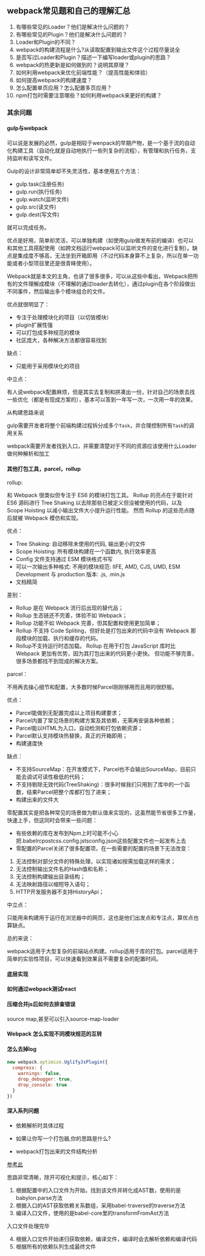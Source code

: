 ## webpack常见题和自己的理解汇总

1. 有哪些常见的Loader？他们是解决什么问题的？
2. 有哪些常见的Plugin？他们是解决什么问题的？
3. Loader和Plugin的不同？
4. webpack的构建流程是什么?从读取配置到输出文件这个过程尽量说全
5. 是否写过Loader和Plugin？描述一下编写loader或plugin的思路？
6. webpack的热更新是如何做到的？说明其原理？
7. 如何利用webpack来优化前端性能？（提高性能和体验）
8. 如何提高webpack的构建速度？
9. 怎么配置单页应用？怎么配置多页应用？
10. npm打包时需要注意哪些？如何利用webpack来更好的构建？

### 其余问题

#### gulp与webpack

可以说是发展的必然，gulp是相较于wenpack的早期产物，是一个基于流的自动化构建工具（自动化就是自动地执行一些列复杂的流程），有管理和执行任务，支持监听和读写文件。

Gulp的设计非常简单却不失灵活性，基本使用五个方法：

- gulp.task(注册任务)
- gulp.run(执行任务)
- gulp.watch(监听文件)
- gulp.src(读文件)
- gulp.dest(写文件)

就可以完成任务。

优点是好用，简单却灵活，可以单独构建（如使用gulp做发布前的编译）也可以和其他工具搭配使用（如跨文档运行webpack可以监听文件的变化进行复制）。缺点是集成度不够高，无法坐到开箱即用（不过代码本身算不上复杂，所以在单一功能或者小型项目里还是很青睐使用）。

Webpack就是本文的主角，也讲了很多很多，可以从这些中看出，Webpack把所有的文件理解成模块（不理解的通过loader去转化），通过plugin在各个阶段做出不同事件，然后输出多个模块组合的文件。

优点就很明显了：

- 专注于处理模块化的项目（以切皆模块）
- plugin扩展性强
- 可以打包成多种规范的模块
- 社区庞大，各种解决方法都很容易找到

缺点：

- 只能用于采用模块化的项目

中立点：

有人说webpack配置麻烦，但是其实去复制和拼凑出一份，针对自己的场景去找一些优化（都是有现成方案的），基本可以答到一年写一次，一次用一年的效果。

从构建思路来说

gulp需要开发者将整个前端构建过程拆分成多个`Task`，并合理控制所有`Task`的调用关系

webpack需要开发者找到入口，并需要清楚对于不同的资源应该使用什么Loader做何种解析和加工

#### 其他打包工具，parcel，rollup

rollup:

和 Webpack 很类似但专注于 ES6 的模块打包工具。 Rollup 的亮点在于能针对 ES6 源码进行 Tree Shaking 以去除那些已被定义但没被使用的代码，以及 Scope Hoisting 以减小输出文件大小提升运行性能。 然而 Rollup 的这些亮点随后就被 Webpack 模仿和实现。

优点：

- Tree Shaking: 自动移除未使用的代码, 输出更小的文件
- Scope Hoisting: 所有模块构建在一个函数内, 执行效率更高
- Config 文件支持通过 ESM 模块格式书写
- 可以一次输出多种格式:
  不用的模块规范: IIFE, AMD, CJS, UMD, ESM
  Development 与 production 版本: .js, .min.js
- 文档精简

差别：

- Rollup 是在 Webpack 流行后出现的替代品；
- Rollup 生态链还不完善，体验不如 Webpack；
- Rollup 功能不如 Webpack 完善，但其配置和使用更加简单；
- Rollup 不支持 Code Spliting，但好处是打包出来的代码中没有 Webpack 那段模块的加载、执行和缓存的代码。
- Rollup不支持运行时态加载。
Rollup 在用于打包 JavaScript 库时比 Webpack 更加有优势，因为其打包出来的代码更小更快。 但功能不够完善，很多场景都找不到现成的解决方案。

parcel：

不用再去操心细节和配置，大多数时候Parcel刚刚够用而且用的很舒服。

优点：

- Parcel能做到无配置完成以上项目构建要求；
- Parcel内置了常见场景的构建方案及其依赖，无需再安装各种依赖；
- Parcel能以HTML为入口，自动检测和打包依赖资源；
- Parcel默认支持模块热替换，真正的开箱即用；
- 构建速度快

缺点：

- 不支持SourceMap：在开发模式下，Parcel也不会输出SourceMap，目前只能去调试可读性极低的代码；
- 不支持剔除无效代码(TreeShaking)：很多时候我们只用到了库中的一个函数，结果Parcel把整个库都打包了进来；
- 构建出来的文件大

零配置其实是把各种常见的场景做为默认值来实现的，这虽然能节省很多工作量，快速上手，但这同时会带来一些问题：

- 有些依赖的库在发布到Npm上时可能不小心把.babelrcpostcss.config.jstsconfig.json这些配置文件也一起发布上去
- 零配置的Parcel关闭了很多配置项，在一些需要的配置的场景下无法改变：

1. 无法控制对部分文件的特殊处理，以实现诸如按需加载这样的需求；
2. 无法控制输出文件名的Hash值和名称；
3. 无法控制构建输出目录结构；
4. 无法映射路径以缩短导入语句；
5. HTTP开发服务器不支持HistoryApi；

中立点：

只能用来构建用于运行在浏览器中的网页，这也是他们出发点和专注点，算优点也算缺点。

总的来说：

webpack适用于大型复杂的前端站点构建。rollup适用于库的打包。parcel适用于简单的实验性项目，可以快速看到效果且不需要复杂的配置时间。

#### 底层实现

#### 如何通过webpack测试react

#### 压缩合并js后如何去排查错误

source map,甚至可以引入source-map-loader

#### Webpack 怎么实现不同模块规范的互转

#### 怎么去掉log

```javascript
new webpack.optimize.UglifyJsPlugin({
  compress: {
    warnings: false,
    drop_debugger: true,
    drop_console: true
  }
})
```

#### 深入系列问题

- 依赖解析时具体过程

- 如果让你写一个打包器,你的思路是什么?

- webpack打包出来的文件结构分析

[参考此](https://github.com/HuangQiii/Daily/tree/master/925-minipack)

思路非常清晰，除开可视化和提示，核心如下：

1. 根据配置中的入口文件为开始，找到该文件并转化成AST数，使用的是babylon.parse方法
2. 根据入口的AST获取依赖关系数组，采用babel-traverse的traverse方法
3. 编译入口文件，使用的是babel-core里的transformFromAst方法

入口文件处理完毕

4. 根据入口文件开始递归获取依赖，编译文件，编译时会去解析依赖和编译代码
5. 根据所有的依赖队列生成最终文件
